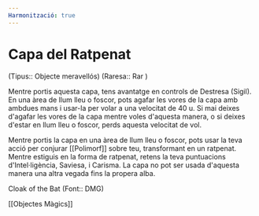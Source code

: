 ```yaml
---
Harmonització: true
---
```

# Capa del Ratpenat

(Tipus:: Objecte meravellós) (Raresa:: Rar )

Mentre portis aquesta capa, tens avantatge en controls de Destresa (Sigil). En una àrea de llum lleu o foscor, pots agafar les vores de la capa amb ambdues mans i usar-la per volar a una velocitat de 40 u. Si mai deixes d'agafar les vores de la capa mentre voles d'aquesta manera, o si deixes d'estar en llum lleu o foscor, perds aquesta velocitat de vol.

Mentre portis la capa en una àrea de llum lleu o foscor, pots usar la teva acció per conjurar [[Polimorf]] sobre teu, transformant en un ratpenat. Mentre estiguis en la forma de ratpenat, retens la teva puntuacions d'Intel·ligència, Saviesa, i Carisma. La capa no pot ser usada d'aquesta manera una altra vegada fins la propera alba.

Cloak of the Bat (Font:: DMG)

[[Objectes Màgics]]